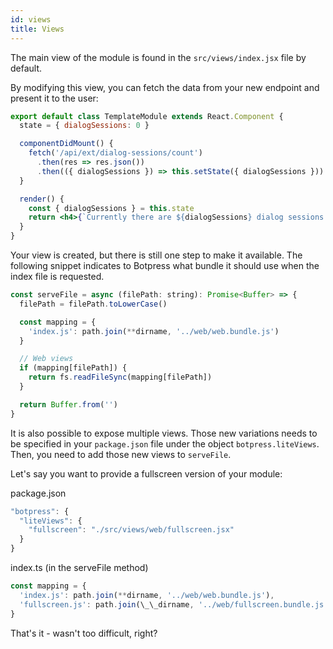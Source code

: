```yaml
---
id: views
title: Views
---
```


The main view of the module is found in the `src/views/index.jsx` file by default.

By modifying this view, you can fetch the data from your new endpoint and present it to the user:

```jsx
export default class TemplateModule extends React.Component {
  state = { dialogSessions: 0 }

  componentDidMount() {
    fetch('/api/ext/dialog-sessions/count')
      .then(res => res.json())
      .then(({ dialogSessions }) => this.setState({ dialogSessions }))
  }

  render() {
    const { dialogSessions } = this.state
    return <h4>{`Currently there are ${dialogSessions} dialog sessions in DB`}</h4>
  }
}
```

Your view is created, but there is still one step to make it available. The following snippet indicates to Botpress what bundle it should use when the index file is requested.

```js
const serveFile = async (filePath: string): Promise<Buffer> => {
  filePath = filePath.toLowerCase()

  const mapping = {
    'index.js': path.join(**dirname, '../web/web.bundle.js')
  }

  // Web views
  if (mapping[filePath]) {
    return fs.readFileSync(mapping[filePath])
  }

  return Buffer.from('')
}
```

It is also possible to expose multiple views. Those new variations needs to be specified in your `package.json` file under the object `botpress.liteViews`. Then, you need to add those new views to `serveFile`.

Let's say you want to provide a fullscreen version of your module:

package.json

```js
"botpress": {
  "liteViews": {
    "fullscreen": "./src/views/web/fullscreen.jsx"
  }
}
```

index.ts (in the serveFile method)

```js
const mapping = {
  'index.js': path.join(**dirname, '../web/web.bundle.js'),
  'fullscreen.js': path.join(\_\_dirname, '../web/fullscreen.bundle.js')
}
```

That's it - wasn't too difficult, right?
